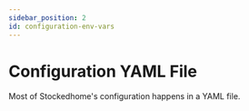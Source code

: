 ```yaml
---
sidebar_position: 2
id: configuration-env-vars
---
```


# Configuration YAML File

Most of Stockedhome's configuration happens in a YAML file.
